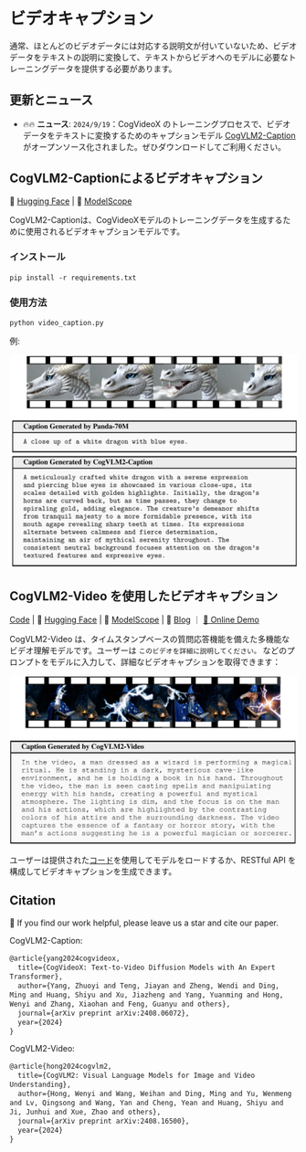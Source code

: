 # ビデオキャプション

通常、ほとんどのビデオデータには対応する説明文が付いていないため、ビデオデータをテキストの説明に変換して、テキストからビデオへのモデルに必要なトレーニングデータを提供する必要があります。

## 更新とニュース
- 🔥🔥 **ニュース**: ```2024/9/19```：CogVideoX
  のトレーニングプロセスで、ビデオデータをテキストに変換するためのキャプションモデル [CogVLM2-Caption](https://huggingface.co/THUDM/cogvlm2-llama3-caption)
  がオープンソース化されました。ぜひダウンロードしてご利用ください。
## CogVLM2-Captionによるビデオキャプション

🤗 [Hugging Face](https://huggingface.co/THUDM/cogvlm2-llama3-caption) | 🤖 [ModelScope](https://modelscope.cn/models/ZhipuAI/cogvlm2-llama3-caption/)

CogVLM2-Captionは、CogVideoXモデルのトレーニングデータを生成するために使用されるビデオキャプションモデルです。

### インストール
```shell
pip install -r requirements.txt
```

### 使用方法
```shell
python video_caption.py
```

例:
<div align="center">
    <img width="600px" height="auto" src="./assests/CogVLM2-Caption-example.png">
</div>



## CogVLM2-Video を使用したビデオキャプション

[Code](https://github.com/THUDM/CogVLM2/tree/main/video_demo) | 🤗 [Hugging Face](https://huggingface.co/THUDM/cogvlm2-video-llama3-chat) | 🤖 [ModelScope](https://modelscope.cn/models/ZhipuAI/cogvlm2-video-llama3-chat) | 📑 [Blog](https://cogvlm2-video.github.io/) ｜ [💬 Online Demo](http://cogvlm2-online.cogviewai.cn:7868/)


CogVLM2-Video は、タイムスタンプベースの質問応答機能を備えた多機能なビデオ理解モデルです。ユーザーは `このビデオを詳細に説明してください。` などのプロンプトをモデルに入力して、詳細なビデオキャプションを取得できます：
<div align="center">
    <a href="https://cogvlm2-video.github.io/"><img width="600px" height="auto" src="./assests/cogvlm2-video-example.png"></a>
</div>

ユーザーは提供された[コード](https://github.com/THUDM/CogVLM2/tree/main/video_demo)を使用してモデルをロードするか、RESTful API を構成してビデオキャプションを生成できます。

## Citation

🌟 If you find our work helpful, please leave us a star and cite our paper.

CogVLM2-Caption:
```
@article{yang2024cogvideox,
  title={CogVideoX: Text-to-Video Diffusion Models with An Expert Transformer},
  author={Yang, Zhuoyi and Teng, Jiayan and Zheng, Wendi and Ding, Ming and Huang, Shiyu and Xu, Jiazheng and Yang, Yuanming and Hong, Wenyi and Zhang, Xiaohan and Feng, Guanyu and others},
  journal={arXiv preprint arXiv:2408.06072},
  year={2024}
}
```
CogVLM2-Video:
```
@article{hong2024cogvlm2,
  title={CogVLM2: Visual Language Models for Image and Video Understanding},
  author={Hong, Wenyi and Wang, Weihan and Ding, Ming and Yu, Wenmeng and Lv, Qingsong and Wang, Yan and Cheng, Yean and Huang, Shiyu and Ji, Junhui and Xue, Zhao and others},
  journal={arXiv preprint arXiv:2408.16500},
  year={2024}
}
```
